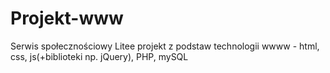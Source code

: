 # Projekt-www
Serwis społecznościowy Litee
projekt z podstaw technologii wwww - html, css, js(+biblioteki np. jQuery), PHP, mySQL
